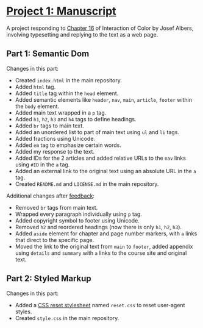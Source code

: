 <h1><a href="https://user012100.github.io/manuscript/">Project 1: Manuscript</a></h1>
<p>A project responding to <a href="https://archive.org/details/interaction-of-color-50th-anniversary-edition/page/38/mode/2up">Chapter 16</a> of Interaction of Color by Josef Albers, involving typesetting and replying to the text as a web page.</p>
<h2>Part 1: Semantic Dom</h2>
<p>Changes in this part:</p>
<ul>
  <li>Created <code>index.html</code> in the main repository.</li>
  <li>Added <code>html</code> tag.</li>
  <li>Added <code>title</code> tag within the <code>head</code> element.</li>
  <li>Added semantic elements like <code>header</code>, <code>nav</code>, <code>main</code>, <code>article</code>, <code>footer</code> within the <code>body</code> element.</li>
  <li>Added main text wrapped in a <code>p</code> tag.</li>
  <li>Added <code>h1</code>, <code>h2</code>, <code>h3</code> and <code>h4</code> tags to define headings.
  <li>Added <code>br</code> tags to main text.</li>
  <li>Added an unordered list to part of main text using <code>ul</code> and <code>li</code> tags.</li>
  <li>Added fractions using Unicode.</li>
  <li>Added <code>em</code> tag to emphasize certain words.</li>
  <li>Added my response to the text.</li>
  <li>Added IDs for the 2 articles and added relative URLs to the <code>nav</code> links using <code>#ID</code> in the <code>a</code> tag.</li>
  <li>Added an external link to the original text using an absolute URL in the <code>a</code> tag.</li>
  <li>Created <code>README.md</code> and <code>LICENSE.md</code> in the main repository.</li>
</ul>
<p>Additional changes after <a href="https://github.com/user012100/manuscript/issues/1">feedback</a>:</p>
<ul>
  <li>Removed <code>br</code> tags from main text.</li>
  <li>Wrapped every paragraph individually using <code>p</code> tag.</li>
  <li>Added copyright symbol to footer using Unicode.</li>
  <li>Removed <code>h2</code> and reordered headings (now there is only <code>h1</code>, <code>h2</code>, <code>h3</code>).</li>
  <li>Added <code>aside</code> element for chapter and page number markers, with <code>a</code> links that direct to the specific page.</li>
  <li>Moved the link to the original text from <code>main</code> to <code>footer</code>, added appendix using <code>details</code> and <code>summary</code> with <code>a</code> links to the course site and original text.</li>
</ul>
<h2>Part 2: Styled Markup</h2>
<p>Changes in this part:</p>
<ul>
  <li>Added a <a href="https://github.com/elad2412/the-new-css-reset">CSS reset stylesheet</a> named <code>reset.css</code> to reset user-agent styles.</li>
  <li>Created <code>style.css</code> in the main repository.</li>
</ul>
